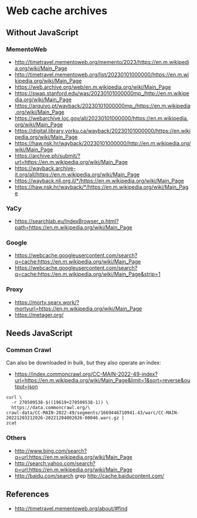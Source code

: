 # Web cache archives

## Without JavaScript

### MementoWeb

* http://timetravel.mementoweb.org/memento/2023/https://en.m.wikipedia.org/wiki/Main_Page
* http://timetravel.mementoweb.org/list/20230101000000/https://en.m.wikipedia.org/wiki/Main_Page
* https://web.archive.org/web/en.m.wikipedia.org/wiki/Main_Page
* https://swap.stanford.edu/was/20230101000000mp_/http://en.m.wikipedia.org/wiki/Main_Page
* https://arquivo.pt/wayback/20230101000000mp_/https://en.m.wikipedia.org/wiki/Main_Page
* https://webarchive.loc.gov/all/20230101000000/https://en.m.wikipedia.org/wiki/Main_Page
* https://digital.library.yorku.ca/wayback/20230101000000/https://en.wikipedia.org/wiki/Main_Page
* https://haw.nsk.hr/wayback/20230101000000/http://en.m.wikipedia.org/wiki/Main_Page
* https://archive.ph/submit/?url=https://en.m.wikipedia.org/wiki/Main_Page
* https://wayback.archive-it.org/all/https://en.m.wikipedia.org/wiki/Main_Page
* https://wayback.nli.org.il/*/https://en.m.wikipedia.org/wiki/Main_Page
* https://haw.nsk.hr/wayback/*/https://en.m.wikipedia.org/wiki/Main_Page

### YaCy

* https://searchlab.eu/IndexBrowser_p.html?path=https://en.m.wikipedia.org/wiki/Main_Page

### Google

* https://webcache.googleusercontent.com/search?q=cache:https://en.m.wikipedia.org/wiki/Main_Page
* https://webcache.googleusercontent.com/search?q=cache:https://en.m.wikipedia.org/wiki/Main_Page&strip=1

### Proxy

* https://morty.searx.work/?mortyurl=https://en.m.wikipedia.org/wiki/Main_Page
* https://metager.org/

## Needs JavaScript

### Common Crawl

Can also be downloaded in bulk, but they also operate an index:

* https://index.commoncrawl.org/CC-MAIN-2022-49-index?url=https://en.m.wikipedia.org/wiki/Main_Page&limit=1&sort=reverse&output=json

```
curl \
  -r 270509538-$((19619+270509538-1)) \
  https://data.commoncrawl.org/\
crawl-data/CC-MAIN-2022-49/segments/1669446710941.43/warc/CC-MAIN-20221203212026-20221204002026-00046.warc.gz |
zcat
```

### Others

* http://www.bing.com/search?q=url:https://en.m.wikipedia.org/wiki/Main_Page
* http://search.yahoo.com/search?p=url:https://en.m.wikipedia.org/wiki/Main_Page
* http://baidu.com/search grep http://cache.baiducontent.com/

## References

* http://timetravel.mementoweb.org/about/#find
